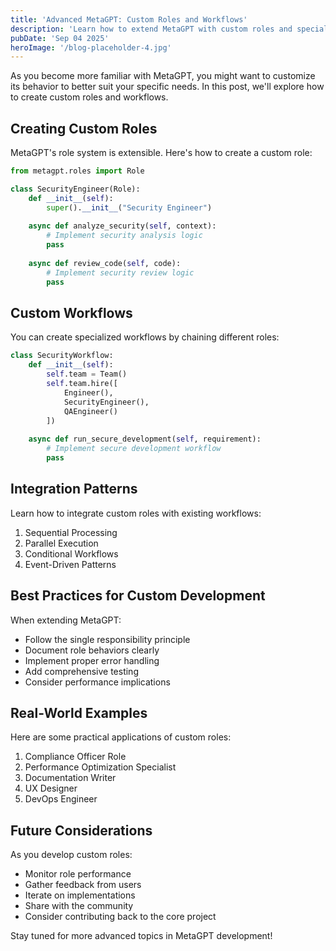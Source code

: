 ```yaml
---
title: 'Advanced MetaGPT: Custom Roles and Workflows'
description: 'Learn how to extend MetaGPT with custom roles and specialized workflows'
pubDate: 'Sep 04 2025'
heroImage: '/blog-placeholder-4.jpg'
---
```


As you become more familiar with MetaGPT, you might want to customize its behavior to better suit your specific needs. In this post, we'll explore how to create custom roles and workflows.

## Creating Custom Roles

MetaGPT's role system is extensible. Here's how to create a custom role:

```python
from metagpt.roles import Role

class SecurityEngineer(Role):
    def __init__(self):
        super().__init__("Security Engineer")
        
    async def analyze_security(self, context):
        # Implement security analysis logic
        pass
        
    async def review_code(self, code):
        # Implement security review logic
        pass
```

## Custom Workflows

You can create specialized workflows by chaining different roles:

```python
class SecurityWorkflow:
    def __init__(self):
        self.team = Team()
        self.team.hire([
            Engineer(),
            SecurityEngineer(),
            QAEngineer()
        ])
    
    async def run_secure_development(self, requirement):
        # Implement secure development workflow
        pass
```

## Integration Patterns

Learn how to integrate custom roles with existing workflows:

1. Sequential Processing
2. Parallel Execution
3. Conditional Workflows
4. Event-Driven Patterns

## Best Practices for Custom Development

When extending MetaGPT:
- Follow the single responsibility principle
- Document role behaviors clearly
- Implement proper error handling
- Add comprehensive testing
- Consider performance implications

## Real-World Examples

Here are some practical applications of custom roles:

1. Compliance Officer Role
2. Performance Optimization Specialist
3. Documentation Writer
4. UX Designer
5. DevOps Engineer

## Future Considerations

As you develop custom roles:
- Monitor role performance
- Gather feedback from users
- Iterate on implementations
- Share with the community
- Consider contributing back to the core project

Stay tuned for more advanced topics in MetaGPT development!
